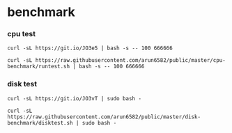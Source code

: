 # benchmark

### cpu test

`curl -sL https://git.io/JO3e5 | bash -s -- 100 666666`

`curl -sL https://raw.githubusercontent.com/arun6582/public/master/cpu-benchmark/runtest.sh | bash -s -- 100 666666`

### disk test

`curl -sL https://git.io/JO3vT | sudo bash -`

`curl -sL https://raw.githubusercontent.com/arun6582/public/master/disk-benchmark/disktest.sh | sudo bash -`
